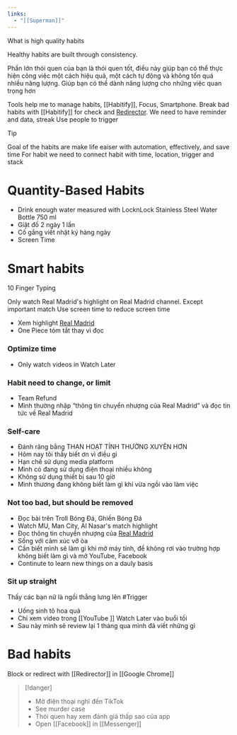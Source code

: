 ```yaml
---
links:
  - "[[Superman]]"
---
```

What is high quality habits

Healthy habits are built through consistency.

Phần lớn thói quen của bạn là thói quen tốt, điều này giúp bạn có thể thực hiện công việc một cách hiệu quả, một cách tự động và không tốn quá nhiều năng lượng. Giúp bạn có thể dành năng lượng cho những việc quan trọng hơn

Tools help me to manage habits, [[Habitify]], Focus, Smartphone.
Break bad habits with [[Habitify]] for check and [Redirector](Google.md#Redirector). We need to have reminder and data, streak
Use people to trigger

> [!tip] 
> Goal of the habits are make life eaiser with automation, effectively, and save time
> For habit we need to connect habit with time, location, trigger and stack

# Quantity-Based Habits

- Drink enough water measured with LocknLock Stainless Steel Water Bottle 750 ml
- Giặt đồ 2 ngày 1 lần
- Cố gắng viết nhật ký hàng ngày
- Screen Time

# Smart habits

10 Finger Typing

Only watch Real Madrid's highlight on Real Madrid channel. Except important match
Use screen time to reduce screen time
- Xem highlight [Real Madrid](Real%20Madrid.md) 
- One Piece tóm tắt thay vì đọc

### Optimize time

- Only watch videos in Watch Later

### Habit need to change, or limit

- Team Refund
- Mình thường nhập “thông tin chuyển nhượng của Real Madrid” và đọc tin tức về Real Madrid

### Self-care

- Đánh răng bằng THAN HOẠT TÍNH THƯỜNG XUYÊN HƠN
- Hôm nay tôi thấy biết ơn vì điều gì
- Hạn chế sử dụng media platform
- Mình có đang sử dụng điện thoại nhiều không
- Không sử dụng thiết bị sau 10 giờ
- Mình thương đang không biết làm gì khi vừa ngồi vào làm việc

### Not too bad, but should be removed

- Đọc bài trên Troll Bóng Đá, Ghiền Bóng Đá
- Watch MU, Man City, Al Nasar's match highlight
- Đọc thông tin chuyển nhượng của [Real Madrid](Real%20Madrid.md) 
- Sống với cảm xúc vỡ òa
- Cần biết mình sẽ làm gì khi mở máy tính, để không rơi vào trường hợp không biết làm gì và mở YouTube, Facebook
- Continute to learn new things on a dauly basis

### Sit up straight

Thấy các bạn nữ là ngồi thẳng lưng lên #Trigger


- Uống sinh tô hoa quả
- Chỉ xem video trong [[YouTube ]] Watch Later vào buổi tối
- Sau này mình sẽ review lại 1 tháng qua mình đã viết những gì

# Bad habits

Block or redirect with [[Redirector]] in [[Google Chrome]]

> [!danger]
> - Mở điện thoại nghĩ đến TikTok
> - See murder case
> - Thói quen hay xem đánh giá thấp sao của app
> - Open [[Facebook]] in [[Messenger]]